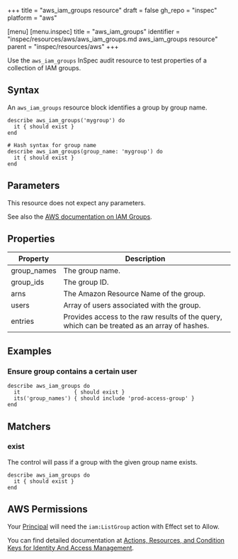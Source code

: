 +++
title = "aws_iam_groups resource"
draft = false
gh_repo = "inspec"
platform = "aws"

[menu]
  [menu.inspec]
    title = "aws_iam_groups"
    identifier = "inspec/resources/aws/aws_iam_groups.md aws_iam_groups resource"
    parent = "inspec/resources/aws"
+++

Use the `aws_iam_groups` InSpec audit resource to test properties of a collection of IAM groups.

## Syntax

An `aws_iam_groups` resource block identifies a group by group name.

    describe aws_iam_groups('mygroup') do
      it { should exist }
    end

    # Hash syntax for group name
    describe aws_iam_groups(group_name: 'mygroup') do
      it { should exist }
    end

## Parameters

This resource does not expect any parameters.

See also the [AWS documentation on IAM Groups](https://docs.aws.amazon.com/IAM/latest/UserGuide/id_groups.html).

## Properties

| Property    | Description                                                                                  |
| ----------- | -------------------------------------------------------------------------------------------- |
| group_names | The group name.                                                                              |
| group_ids   | The group ID.                                                                                |
| arns        | The Amazon Resource Name of the group.                                                       |
| users       | Array of users associated with the group.                                                    |
| entries     | Provides access to the raw results of the query, which can be treated as an array of hashes. |

## Examples

### Ensure group contains a certain user

    describe aws_iam_groups do
      it                 { should exist }
      its('group_names') { should include 'prod-access-group' }
    end

## Matchers

### exist

The control will pass if a group with the given group name exists.

    describe aws_iam_groups do
      it { should exist }
    end

## AWS Permissions

Your [Principal](https://docs.aws.amazon.com/IAM/latest/UserGuide/intro-structure.html#intro-structure-principal) will need the `iam:ListGroup` action with Effect set to Allow.

You can find detailed documentation at [Actions, Resources, and Condition Keys for Identity And Access Management](https://docs.aws.amazon.com/IAM/latest/UserGuide/list_identityandaccessmanagement.html).

